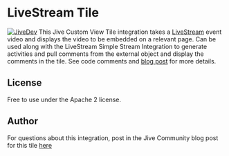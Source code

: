 # LiveStream Tile
[![JiveDev](/dev_logo.png)](https://developer.jiveosftware.com)
This Jive Custom View Tile integration takes a [LiveStream](https://www.livestream.com) event video and displays the video to be embedded on a relevant page. Can be used along with the LiveStream Simple Stream Integration to generate activities and pull comments from the external object and display the comments in the tile. See code comments and [blog post](https://community.jivesoftware.com/community/developer/blog/2016/09/27/project-livestream-custom-view-tile-simple-stream-integration-wapp) for more details.


## License
Free to use under the Apache 2 license.


## Author
For questions about this integration, post in the Jive Community blog post for this tile [here](https://community.jivesoftware.com/community/developer/blog/2016/09/27/project-livestream-custom-view-tile-simple-stream-integration-wapp)